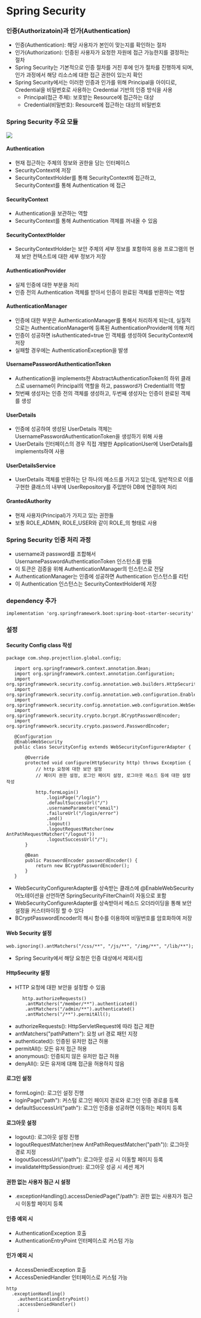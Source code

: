 Spring Security
================
### 인증(Authorizatoin)과 인가(Authentication)
- 인증(Authentication): 해당 사용자가 본인이 맞는지를 확인하는 절차
- 인가(Authorization): 인증된 사용자가 요청한 자원에 접근 가능한지를 결정하는 절차
- Spring Security는 기본적으로 인증 절차를 거친 후에 인가 절차를 진행하게 되며, 인가 과정에서 해당 리소스에 대한 접근 권한이 있는지 확인
- Spring Security에서는 이러한 인증과 인가를 위해 Principal을 아이디로, Credential을 비밀번호로 사용하는 Credential 기반의 인증 방식을 사용
  - Principal(접근 주체): 보호받는 Resource에 접근하는 대상
  - Credential(비밀번호): Resource에 접근하는 대상의 비밀번호

### Spring Security 주요 모듈
![](../spring/img/spring-security.png)
#### Authentication
- 현재 접근하는 주체의 정보와 권한을 담는 인터페이스
- SecurityContext에 저장
- SecurityContextHolder를 통해 SecurityContext에 접근하고, SecurityContext를 통해 Authentication 에 접근

#### SecurityContext
- Authentication을 보관하는 역할
- SecurityContext를 통해 Authentication 객체를 꺼내올 수 있음

#### SecurityContextHolder
- SecurityContextHolder는 보안 주체의 세부 정보를 포함하여 응용 프로그램의 현재 보안 컨텍스트에 대한 세부 정보가 저장

#### AuthenticationProvider
- 실제 인증에 대한 부분을 처리
- 인증 전의 Authentication 객체를 받아서 인증이 완료된 객체를 반환하는 역할

#### AuthenticationManager
- 인증에 대한 부분은 AuthenticationManager를 통해서 처리하게 되는데, 실질적으로는 AuthenticationManager에 등록된 AuthenticationProvider에 의해 처리
- 인증이 성공하면 isAuthenticated=true 인 객체를 생성하여 SecurityContext에 저장
- 실패할 경우에는 AuthenticationException을 발생

#### UsernamePasswordAuthenticationToken
- Authentication을 implements한 AbstractAuthenticationToken의 하위 클래스로 username이 Principal의 역할을 하고, password가 Credential의 역할
- 첫번째 생성자는 인증 전의 객체를 생성하고, 두번째 생성자는 인증이 완료된 객체를 생성

#### UserDetails
- 인증에 성공하여 생성된 UserDetails 객체는 UsernamePasswordAuthenticationToken을 생성하기 위해 사용
- UserDetails 인터페이스의 경우 직접 개발한 ApplicationUser에 UserDetails를 implements하여 사용


#### UserDetailsService
- UserDetails 객체를 반환하는 단 하나의 메소드를 가지고 있는데, 일반적으로 이를 구현한 클래스의 내부에 UserRepository를 주입받아 DB에 연결하여 처리

#### GrantedAuthority
- 현재 사용자(Principal)가 가지고 있는 권한들
- 보통 ROLE_ADMIN, ROLE_USER와 같이 ROLE_의 형태로 사용

### Spring Security 인증 처리 과정
- username과 password를 조합해서 UsernamePasswordAuthenticationToken 인스턴스를 만듦
- 이 토큰은 검증을 위해 AuthenticationManager의 인스턴스로 전달
- AuthenticationManager는 인증에 성공하면 Authentication 인스턴스를 리턴
- 이 Authentication 인스턴스는 SecurityContextHolder에 저장

### dependency 추가
````
implementation 'org.springframework.boot:spring-boot-starter-security'
````
   
### 설정
#### Security Config class 작성
 ````
 package com.shop.projectlion.global.config;
    
    import org.springframework.context.annotation.Bean;
    import org.springframework.context.annotation.Configuration;
    import org.springframework.security.config.annotation.web.builders.HttpSecurity;
    import org.springframework.security.config.annotation.web.configuration.EnableWebSecurity;
    import org.springframework.security.config.annotation.web.configuration.WebSecurityConfigurerAdapter;
    import org.springframework.security.crypto.bcrypt.BCryptPasswordEncoder;
    import org.springframework.security.crypto.password.PasswordEncoder;
    
    @Configuration
    @EnableWebSecurity
    public class SecurityConfig extends WebSecurityConfigurerAdapter {
    
        @Override
        protected void configure(HttpSecurity http) throws Exception {
            // http 요청에 대한 보안 설정
            // 페이지 권한 설정, 로그인 페이지 설정, 로그아웃 메소드 등에 대한 설정 작성
   
            http.formLogin()
                .loginPage("/login")
                .defaultSuccessUrl("/")
                .usernameParameter("email")
                .failureUrl("/login/error")
                .and()
                .logout()
                .logoutRequestMatcher(new AntPathRequestMatcher("/logout"))
                .logoutSuccessUrl("/");
        }
    
        @Bean
        public PasswordEncoder passwordEncoder() {
            return new BCryptPasswordEncoder();
        }
    }
 ````
 - WebSecurityConfigurerAdapter를 상속받는 클래스에 @EnableWebSecurity 어노테이션을 선언하면 SpringSecurityFilterChain이 자동으로 포함
 - WebSecurityConfigurerAdapter를 상속받아서 메소드 오더라이딩을 통해 보안 설정을 커스터마이징 할 수 있다
 - BCryptPasswordEncoder의 해시 함수를 이용하여 비밀번호를 암호화하여 저장



#### Web Security 설정
   ````
   web.ignoring().antMatchers("/css/**", "/js/**", "/img/**", "/lib/**"); 
   ````
- Spring Security에서 해당 요청은 인증 대상에서 제외시킴

#### HttpSecurity 설정
- HTTP 요청에 대한 보안을 설정할 수 있음
````
      http.authorizeRequests()
       .antMatchers("/member/**").authenticated()
       .antMatchers("/admin/**").authenticated()
       .antMatchers("/**").permitAll();
````
- authorizeRequests(): HttpServletRequest에 따라 접근 제한
- antMatchers("pathPattern"): 요청 url 경로 패턴 지정 
- authenticated(): 인증된 유저만 접근 허용
- permitAll(): 모든 유저 접근 허용
- anonymous(): 인증되지 않은 유저만 접근 허용
- denyAll(): 모든 유저에 대해 접근을 허용하지 않음
 
#### 로그인 설정
- formLogin(): 로그인 설정 진행
- loginPage("path"): 커스텀 로그인 페이지 경로와 로그인 인증 경로를 등록
- defaultSuccessUrl("path"): 로그인 인증을 성공하면 이동하는 페이지 등록

#### 로그아웃 설정
- logout(): 로그아웃 설정 진행
- logoutRequestMatcher(new AntPathRequestMatcher("path")): 로그아웃 경로 지정
- logoutSuccessUrl("/path"): 로그아웃 성공 시 이동할 페이지 등록
- invalidateHttpSession(true): 로그아웃 성공 시 세션 제거
      
#### 권한 없는 사용자 점근 시 설정
- .exceptionHandling().accessDeniedPage("/path"): 권한 없는 사용자가 접근 시 이동할 페이지 등록

#### 인증 예외 시
- AuthenticationException 호출
- AuthenticationEntryPoint 인터페이스로 커스텀 가능

#### 인가 예외 시
- AccessDeniedException 호출
- AccessDeniedHandler 인터페이스로 커스텀 가능

````
http
  .exceptionHandling()
    .authenticationEntryPoint()
    .accessDeniedHandler()
    ;
````
         

